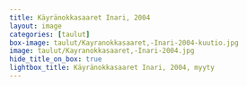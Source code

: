 ```yaml
---
title: Käyränokkasaaret Inari, 2004
layout: image
categories: [taulut]
box-image: taulut/Kayranokkasaaret,-Inari-2004-kuutio.jpg
image: taulut/Kayranokkasaaret,-Inari-2004.jpg
hide_title_on_box: true
lightbox_title: Käyränokkasaaret Inari, 2004, myyty
---
```

